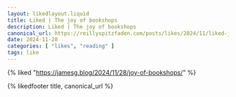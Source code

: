 ```yaml
---
layout: likedlayout.liquid
title: Liked | The joy of bookshops
description: Liked | The joy of bookshops
canonical_url: https://reillyspitzfaden.com/posts/likes/2024/11/liked-joy-of-bookshops
date: 2024-11-28
categories: [ "likes", "reading" ]
tags: like
---
```


{% liked "https://jamesg.blog/2024/11/28/joy-of-bookshops/" %}

{% likedfooter title, canonical_url %}
